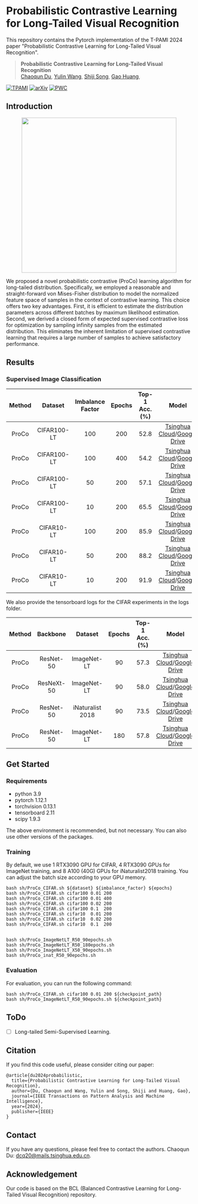 # Probabilistic Contrastive Learning for Long-Tailed Visual Recognition

This repository contains the Pytorch implementation of the T-PAMI 2024 paper "Probabilistic Contrastive Learning for Long-Tailed Visual Recognition".

> **Probabilistic Contrastive Learning for Long-Tailed Visual Recognition**<br>
> [Chaoqun Du](https://scholar.google.com/citations?user=0PSKJuYAAAAJ&hl=en),
> [Yulin Wang](https://www.wyl.cool/),
> [Shiji Song](https://scholar.google.com/citations?user=rw6vWdcAAAAJ&hl=en&oi=ao),
> [Gao Huang](https://www.gaohuang.net),

[![TPAMI](https://img.shields.io/badge/TPAMI2024-ProCo-green)](https://ieeexplore.ieee.org/abstract/document/10444057)
[![arXiv](https://img.shields.io/badge/arxiv-ProCo-blue)](https://arxiv.org/abs/2403.06726)
[![PWC](https://img.shields.io/endpoint.svg?url=https://paperswithcode.com/badge/probabilistic-contrastive-learning-for-long/long-tail-learning-on-inaturalist-2018)](https://paperswithcode.com/sota/long-tail-learning-on-inaturalist-2018?p=probabilistic-contrastive-learning-for-long)


## Introduction

<p align="center">
    <img src="figures/1.png" width= "420">
</p>

We proposed a novel probabilistic contrastive (ProCo) learning algorithm for long-tailed distribution.
Specifically, we employed a reasonable and straight-forward von Mises-Fisher distribution to model the normalized feature space of samples in the context of contrastive learning. This choice offers two key advantages.
First, it is efficient to estimate the distribution parameters across different batches by maximum likelihood estimation.
Second, we derived a closed form of expected supervised contrastive loss for optimization by sampling infinity samples from the estimated distribution.
This eliminates the inherent limitation of supervised contrastive learning that requires a large number of samples to achieve satisfactory performance.


## Results

### Supervised Image Classification

|  Method  |  Dataset      |Imbalance  Factor  |        Epochs  |           Top-1  Acc.(%)     |          Model    |
|  :----:  |  :----:       |:------:   |       :----:   |       :--------:  |      :---:       |
|  ProCo   |  CIFAR100-LT  |100        |       200      |       52.8        |      [Tsinghua   Cloud](https://cloud.tsinghua.edu.cn/f/e9e47e54b40542529138/?dl=1)/[Google   Drive](https://drive.google.com/file/d/1F5B4cuE1aMrShLxapslxlQ6iRj1lcDcK/view?usp=drive_link)
|  ProCo   |  CIFAR100-LT  |100        |       400      |       54.2        |      [Tsinghua   Cloud](https://cloud.tsinghua.edu.cn/f/eed82aa8bd15430eb91a/?dl=1)/[Google   Drive](https://drive.google.com/file/d/1fJlSaTl2Z74OgJXPWyOdEbqS1WwZDlh9/view?usp=drive_link)
|  ProCo   |  CIFAR100-LT  |50         |       200      |       57.1        |      [Tsinghua   Cloud](https://cloud.tsinghua.edu.cn/f/106dc689c68d4bf29f22/?dl=1)/[Google   Drive](https://drive.google.com/file/d/1yh2HZNcxxWaz7k5lSaNMuVxkUuLhHNfY/view?usp=drive_link)
|  ProCo   |  CIFAR100-LT  |10         |       200      |       65.5        |      [Tsinghua   Cloud](https://cloud.tsinghua.edu.cn/f/2913d850a9344b9f9fa4/?dl=1)/[Google   Drive](https://drive.google.com/file/d/1WTlq6YOKJ1HG9Asl9RtyQ9jwb5cpD3Pc/view?usp=drive_link)
|  ProCo   |  CIFAR10-LT   |100        |       200      |       85.9        |      [Tsinghua   Cloud](https://cloud.tsinghua.edu.cn/f/6c88268eadb5413e8b98/?dl=1)/[Google   Drive](https://drive.google.com/file/d/1s0luV1HkvSaJd0xkZ_FRyYYjRwTrasml/view?usp=drive_link)
|  ProCo   |  CIFAR10-LT   |50         |       200      |       88.2        |      [Tsinghua   Cloud](https://cloud.tsinghua.edu.cn/f/55d8dedcece84431aab6/?dl=1)/[Google   Drive](https://drive.google.com/file/d/1RdSTqChtWvc_iAubW0OMyQURCHcctYZn/view?usp=drive_link)
|  ProCo   |  CIFAR10-LT   |10         |       200      |       91.9        |      [Tsinghua   Cloud](https://cloud.tsinghua.edu.cn/f/2fe00aacba6b48a2b689/?dl=1)/[Google   Drive](https://drive.google.com/file/d/1bl7Ipq5kFgou6WszYHAAuO_qyRTRIgJE/view?usp=drive_link)


We also provide the tensorboard logs for the CIFAR experiments in the logs folder.



|  Method  |  Backbone     |            Dataset      |     Epochs  |     Top-1       Acc.(%)    |                                                                           Model                                                                                          |
|  :----:  |  :------:     |            :-----:      |     :----:  |     :--------:  |          :---:                                                                       |
|  ProCo   |  ResNet-50    |            ImageNet-LT  |     90      |     57.3        |          [Tsinghua                                                                   Cloud](https://cloud.tsinghua.edu.cn/f/65b8347a5c924802b3ea/?dl=1)/[Google                     Drive](https://drive.google.com/file/d/1hjG526DzgZcjV02eivx9bICzkhRduu4E/view?usp=drive_link)
|  ProCo   |  ResNeXt-50|  ImageNet-LT  |            90    |       58.0  |           [Tsinghua  Cloud](https://cloud.tsinghua.edu.cn/f/b79733cac1f345118fca/?dl=1)/[Google  Drive](https://drive.google.com/file/d/16Ux5sGZ0Rium7II7AdS2V3p8nAgkfP6m/view?usp=drive_link)
|  ProCo   |  ResNet-50    |            iNaturalist  2018  |       90    |           73.5       |                                                                           [Tsinghua                                                                                      Cloud](https://cloud.tsinghua.edu.cn/f/e152e5f89b8f43198c96/?dl=1)/[Google                     Drive](https://drive.google.com/file/d/1-5CjaNmoGUNoOa6FMv2DsiZ3iLIdzzJ3/view?usp=drive_link)
|  ProCo   |  ResNet-50    |            ImageNet-LT  |     180     |     57.8        |          [Tsinghua                                                                   Cloud](https://cloud.tsinghua.edu.cn/f/b2a4c15858da4bceb534/?dl=1)/[Google                     Drive](https://drive.google.com/file/d/1af9i5jzJpTXMLJbFsIxS1Obf0Hb0b-bN/view?usp=drive_link)

## Get Started

### Requirements

- python 3.9
- pytorch 1.12.1
- torchvision 0.13.1
- tensorboard 2.11
- scipy 1.9.3

The above environment is recommended, but not necessary. You can also use other versions of the packages.



### Training

By default, we use 1 RTX3090 GPU for CIFAR, 4 RTX3090 GPUs for ImageNet training, and 8 A100 (40G) GPUs for iNaturalist2018 training. You can adjust the batch size according to your GPU memory.

```[bash]
bash sh/ProCo_CIFAR.sh ${dataset} ${imbalance_factor} ${epochs}
bash sh/ProCo_CIFAR.sh cifar100 0.01 200
bash sh/ProCo_CIFAR.sh cifar100 0.01 400
bash sh/ProCo_CIFAR.sh cifar100 0.02 200
bash sh/ProCo_CIFAR.sh cifar100 0.1  200
bash sh/ProCo_CIFAR.sh cifar10  0.01 200
bash sh/ProCo_CIFAR.sh cifar10  0.02 200
bash sh/ProCo_CIFAR.sh cifar10  0.1  200
```

```[bash]

bash sh/ProCo_ImageNetLT_R50_90epochs.sh
bash sh/ProCo_ImageNetLT_R50_180epochs.sh
bash sh/ProCo_ImageNetLT_X50_90epochs.sh
bash sh/ProCo_inat_R50_90epochs.sh
```

### Evaluation



For evaluation, you can run the following command:


```[bash]
bash sh/ProCo_CIFAR.sh cifar100 0.01 200 ${checkpoint_path}
bash sh/ProCo_ImageNetLT_R50_90epochs.sh ${checkpoint_path}
```



## ToDo

- [ ] Long-tailed Semi-Supervised Learning.

## Citation

If you find this code useful, please consider citing our paper:

```[tex]
@article{du2024probabilistic,
  title={Probabilistic Contrastive Learning for Long-Tailed Visual Recognition},
  author={Du, Chaoqun and Wang, Yulin and Song, Shiji and Huang, Gao},
  journal={IEEE Transactions on Pattern Analysis and Machine Intelligence},
  year={2024},
  publisher={IEEE}
}
```

## Contact

If you have any questions, please feel free to contact the authors. Chaoqun Du: <dcq20@mails.tsinghua.edu.cn>.

## Acknowledgement

Our code is based on the BCL (Balanced Contrastive Learning for Long-Tailed Visual Recognition) repository.



